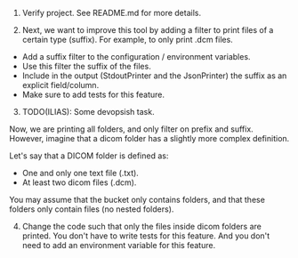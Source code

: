 
1. Verify project. See README.md for more details.  

2. Next, we want to improve this tool by adding a filter to print files of a 
certain type (suffix). For example, to only print .dcm files.
* Add a suffix filter to the configuration / environment variables.
* Use this filter the suffix of the files. 
* Include in the output (StdoutPrinter and the JsonPrinter) the suffix as an 
explicit field/column. 
* Make sure to add tests for this feature.

3. TODO(ILIAS): Some devopsish task.

Now, we are printing all folders, and only filter on prefix and suffix. However, 
imagine that a dicom folder has a slightly more complex definition.

Let's say that a DICOM folder is defined as: 
* One and only one text file (.txt). 
* At least two dicom files (.dcm). 

You may assume that the bucket only contains folders, and that these folders
only contain files (no nested folders). 

4. Change the code such that only the files inside dicom folders are printed. 
You don't have to write tests for this feature. And you don't need to add an 
environment variable for this feature.
